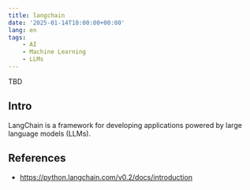 ```yaml
---
title: langchain
date: '2025-01-14T10:00:00+00:00'
lang: en
tags:
    - AI
    - Machine Learning
    - LLMs
---
```


TBD

## Intro ##

LangChain is a framework for developing applications powered by large language models (LLMs).

## References ##

* <https://python.langchain.com/v0.2/docs/introduction>
